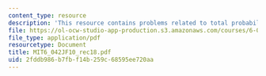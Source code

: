 ```yaml
---
content_type: resource
description: 'This resource contains problems related to total probability law. '
file: https://ol-ocw-studio-app-production.s3.amazonaws.com/courses/6-042j-mathematics-for-computer-science-fall-2010/2fddb986b7fbf14b259c68595ee720aa_MIT6_042JF10_rec18.pdf
file_type: application/pdf
resourcetype: Document
title: MIT6_042JF10_rec18.pdf
uid: 2fddb986-b7fb-f14b-259c-68595ee720aa
---
```

